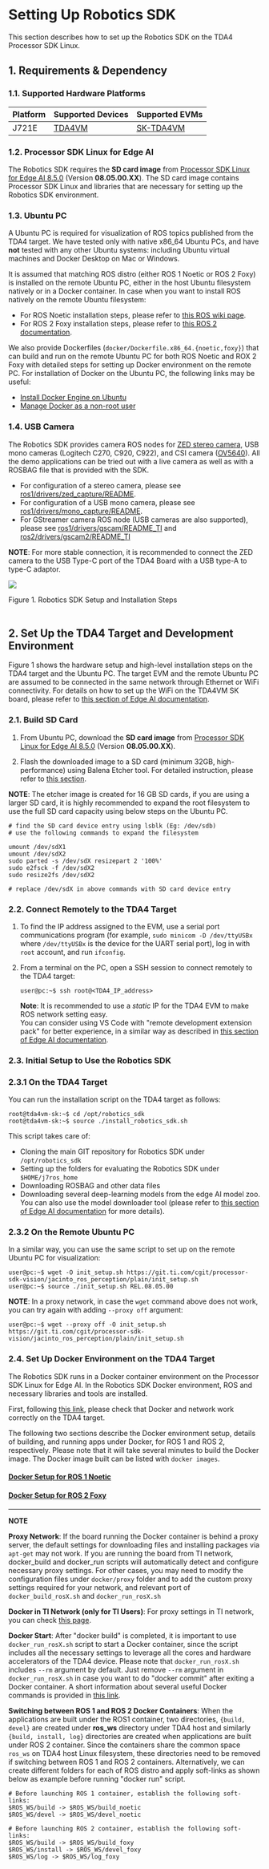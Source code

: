 
Setting Up Robotics SDK
=======================

This section describes how to set up the Robotics SDK on the TDA4 Processor SDK Linux.

## 1. Requirements & Dependency

### 1.1. Supported Hardware Platforms

 Platform | Supported Devices                           | Supported EVMs
----------|---------------------------------------------|-----------------------------------------------
 J721E    | [TDA4VM](https://www.ti.com/product/TDA4VM) | [SK-TDA4VM](https://www.ti.com/tool/SK-TDA4VM)

### 1.2. Processor SDK Linux for Edge AI
The Robotics SDK requires the **SD card image** from [Processor SDK Linux for Edge AI 8.5.0](https://www.ti.com/tool/download/PROCESSOR-SDK-LINUX-SK-TDA4VM) (Version **08.05.00.XX**). The SD card image contains Processor SDK Linux and libraries that are necessary for setting up the Robotics SDK environment.

### 1.3. Ubuntu PC
A Ubuntu PC is required for visualization of ROS topics published from the TDA4 target. We have tested only with native x86_64 Ubuntu PCs, and have **not** tested with any other Ubuntu systems: including Ubuntu virtual machines and Docker Desktop on Mac or Windows.

It is assumed that matching ROS distro (either ROS 1 Noetic or ROS 2 Foxy) is installed on the remote Ubuntu PC, either in the host Ubuntu filesystem natively or in a Docker container. In case when you want to install ROS natively on the remote Ubuntu filesystem:
* For ROS Noetic installation steps, please refer to [this ROS wiki page](http://wiki.ros.org/noetic/Installation/Ubuntu).
* For ROS 2 Foxy installation steps, please refer to [this ROS 2 documentation](https://docs.ros.org/en/foxy/Installation.html).

We also provide Dockerfiles (`docker/Dockerfile.x86_64.{noetic,foxy}`) that can build and run on the remote Ubuntu PC for both ROS Noetic and ROX 2 Foxy with detailed steps for setting up Docker environment on the remote PC. For installation of Docker on the Ubuntu PC, the following links may be useful:
* [Install Docker Engine on Ubuntu](https://docs.docker.com/engine/install/ubuntu/)
* [Manage Docker as a non-root user](https://docs.docker.com/engine/install/linux-postinstall/#manage-docker-as-a-non-root-user)

### 1.4. USB Camera
The Robotics SDK provides camera ROS nodes for [ZED stereo camera](https://www.stereolabs.com/zed/), USB mono cameras (Logitech C270, C920, C922), and CSI camera ([OV5640](https://www.leopardimaging.com/product/cmos-sensor-modules/mipi-camera-modules/li-am65x-csi2)). All the demo applications can be tried out with a live camera as well as with a ROSBAG file that is provided with the SDK.

* For configuration of a stereo camera, please see [ros1/drivers/zed_capture/README](../ros1/drivers/zed_capture/README.md).
* For configuration of a USB mono camera, please see [ros1/drivers/mono_capture/README](../ros1/drivers/mono_capture/README.md).
* For GStreamer camera ROS node (USB cameras are also supported), please see [ros1/drivers/gscam/README_TI](../ros1/drivers/gscam/README_TI.md) and [ros2/drivers/gscam2/README_TI](../ros2/drivers/gscam2/README_TI.md)


**NOTE**: For more stable connection, it is recommended to connect the ZED camera to the USB Type-C port of the TDA4 Board with a USB type-A to type-C adaptor.

![](docs/tiovx_ros_setup.svg)
<figcaption>Figure 1. Robotics SDK Setup and Installation Steps</figcaption>
<br />

<!-- ================================================================================= -->
## 2. Set Up the TDA4 Target and Development Environment
Figure 1 shows the hardware setup and high-level installation steps on the TDA4 target and the Ubuntu PC. The target EVM and the remote Ubuntu PC are assumed to be connected in the same network through Ethernet or WiFi connectivity. For details on how to set up the WiFi on the TDA4VM SK board, please refer to [this section of Edge AI documentation](http://software-dl.ti.com/jacinto7/esd/processor-sdk-linux-sk-tda4vm/08_05_00/exports/docs/wifi_oob_demo.html).

### 2.1. Build SD Card

1. From Ubuntu PC, download the **SD card image** from [Processor SDK Linux for Edge AI 8.5.0](https://www.ti.com/tool/download/PROCESSOR-SDK-LINUX-SK-TDA4VM) (Version **08.05.00.XX**).

2. Flash the downloaded image to a SD card (minimum 32GB, high-performance) using Balena Etcher tool. For detailed instruction, please refer to [this section](http://software-dl.ti.com/jacinto7/esd/processor-sdk-linux-sk-tda4vm/08_05_00/exports/docs/getting_started.html#software-setup).

**NOTE**: The etcher image is created for 16 GB SD cards, if you are using a larger SD card, it is highly recommended to expand the root filesystem to use the full SD card capacity using below steps on the Ubuntu PC.

```
# find the SD card device entry using lsblk (Eg: /dev/sdb)
# use the following commands to expand the filesystem

umount /dev/sdX1
umount /dev/sdX2
sudo parted -s /dev/sdX resizepart 2 '100%'
sudo e2fsck -f /dev/sdX2
sudo resize2fs /dev/sdX2

# replace /dev/sdX in above commands with SD card device entry
```

### 2.2. Connect Remotely to the TDA4 Target

1. To find the IP address assigned to the EVM, use a serial port communications program (for example, `sudo minicom -D /dev/ttyUSBx` where `/dev/ttyUSBx` is the device for the UART serial port), log in with `root` account, and run `ifconfig`.

2. From a terminal on the PC, open a SSH session to connect remotely to the TDA4 target:
    ```
    user@pc:~$ ssh root@<TDA4_IP_address>
    ```
    **Note**: It is recommended to use a *static* IP for the TDA4 EVM to make ROS network setting easy.<br />
    You can consider using VS Code with "remote development extension pack" for better experience, in a similar way as described in [this section of Edge AI documentation](http://software-dl.ti.com/jacinto7/esd/processor-sdk-linux-sk-tda4vm/08_05_00/exports/docs/getting_started.html#connect-remotely).

### 2.3. Initial Setup to Use the Robotics SDK
### 2.3.1 On the TDA4 Target
You can run the installation script on the TDA4 target as follows:
```
root@tda4vm-sk:~$ cd /opt/robotics_sdk
root@tda4vm-sk:~$ source ./install_robotics_sdk.sh
```
This script takes care of:
* Cloning the main GIT repository for Robotics SDK under `/opt/robotics_sdk`
* Setting up the folders for evaluating the Robotics SDK under `$HOME/j7ros_home`
* Downloading ROSBAG and other data files
* Downloading several deep-learning models from the edge AI model zoo. You can also use the model downloader tool (please refer to [this section of Edge AI documentation](http://software-dl.ti.com/jacinto7/esd/processor-sdk-linux-sk-tda4vm/08_05_00/exports/docs/inference_models.html) for more details).

### 2.3.2 On the Remote Ubuntu PC
In a similar way, you can use the same script to set up on the remote Ubuntu PC for visualization:
```
user@pc:~$ wget -O init_setup.sh https://git.ti.com/cgit/processor-sdk-vision/jacinto_ros_perception/plain/init_setup.sh
user@pc:~$ source ./init_setup.sh REL.08.05.00
```

**NOTE**: In a proxy network, in case the `wget` command above does not work, you can try again with adding `--proxy off` argument:
```
user@pc:~$ wget --proxy off -O init_setup.sh https://git.ti.com/cgit/processor-sdk-vision/jacinto_ros_perception/plain/init_setup.sh
```

### 2.4. Set Up Docker Environment on the TDA4 Target

The Robotics SDK runs in a Docker container environment on the Processor SDK Linux for Edge AI. In the Robotics SDK Docker environment, ROS and necessary libraries and tools are installed.

First, following [this link](https://docs.docker.com/get-started/#test-docker-installation), please check that Docker and network work correctly on the TDA4 target.

The following two sections describe the Docker environment setup, details of building, and running apps under Docker, for ROS 1 and ROS 2, respectively. Please note that it will take several minutes to build the Docker image. The Docker image built can be listed with `docker images`.

#### [Docker Setup for ROS 1 Noetic](./setting_docker_ros1.md)

#### [Docker Setup for ROS 2 Foxy](./setting_docker_ros2.md)

---
**NOTE**

**Proxy Network**: If the board running the Docker container is behind a proxy server, the default settings for downloading files and installing packages via `apt-get` may not work. If you are running the board from TI network, docker_build and docker_run scripts will automatically detect and configure necessary proxy settings. For other cases, you may need to modify the configuration files under `docker/proxy` folder and to add the custom proxy settings required for your network, and relevant port of `docker_build_rosX.sh` and `docker_run_rosX.sh`

**Docker in TI Network (only for TI Users)**: For proxy settings in TI network, you can check [this page](https://confluence.itg.ti.com/display/J7TDA4xSW/Docker+on+PC+in+TI+Proxy+Network).

**Docker Start**: After "docker build" is completed, it is important to use `docker_run_rosX.sh` script to start a Docker container, since the script includes all the necessary settings to leverage all the cores and hardware accelerators of the TDA4 device. Please note that `docker_run_rosX.sh` includes `--rm` argument by default. Just remove `--rm` argument in `docker_run_rosX.sh` in case you want to do "docker commit" after exiting a Docker container. A short information about several useful Docker commands is provided in [this link](http://software-dl.ti.com/jacinto7/esd/processor-sdk-linux-sk-tda4vm/08_05_00/exports/docs/docker_environment.html#additional-docker-commands).

**Switching between ROS 1 and ROS 2 Docker Containers**: When the applications are built under the ROS1 container, two directories, `{build, devel}` are created under **ros_ws** directory under TDA4 host and similarly `{build, install, log}` directories are created when applications are built under ROS 2 container. Since the containers share the common space `ros_ws` on TDA4 host Linux filesystem, these directories need to be removed if switching between ROS 1 and ROS 2 containers. Alternatively, we can create different folders for each of ROS distro and apply soft-links as shown below as example before running "docker run" script.

```
# Before launching ROS 1 container, establish the following soft-links:
$ROS_WS/build -> $ROS_WS/build_noetic
$ROS_WS/devel -> $ROS_WS/devel_noetic

# Before launching ROS 2 container, establish the following soft-links:
$ROS_WS/build -> $ROS_WS/build_foxy
$ROS_WS/install -> $ROS_WS/devel_foxy
$ROS_WS/log -> $ROS_WS/log_foxy
```
